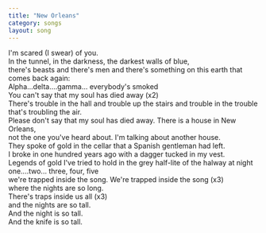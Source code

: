 ```yaml
---
title: "New Orleans"
category: songs
layout: song
---
```


I'm scared (I swear) of you.  
In the tunnel, in the darkness, the darkest walls of blue,  
there's beasts and there's men and there's something on this earth that comes back again:   
Alpha...delta....gamma... everybody's smoked  
You can't say that my soul has died away (x2)  
There's trouble in the hall and trouble up the stairs and trouble in the trouble  
that's troubling the air.  
Please don't say that my soul has died away. There is a house in New Orleans,  
not the one you've heard about. I'm talking about another house.  
They spoke of gold in the cellar that a Spanish gentleman had left.  
I broke in one hundred years ago with a dagger tucked in my vest.  
Legends of gold I've tried to hold in the grey half-lite of the halway at night  
one....two... three, four, five  
we're trapped inside the song. We're trapped inside the song (x3)  
where the nights are so long.  
There's traps inside us all (x3)  
and the nights are so tall.  
And the night is so tall.  
And the knife is so tall.
